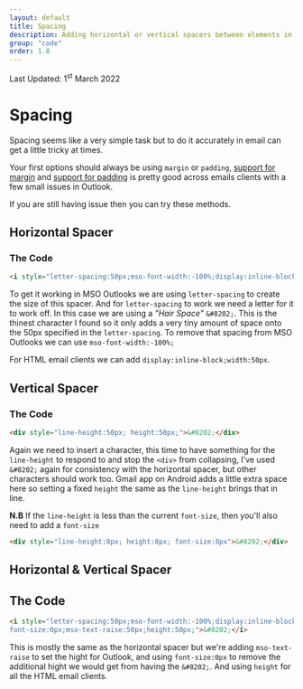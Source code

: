 ```yaml
---
layout: default
title: Spacing
description: Adding horizontal or vertical spacers between elements in email.
group: "code"
order: 1.8
--- 
```


<div class="updated">Last Updated: <time datetime="2022-03-01">1<sup>st</sup> March 2022</time></div>

# Spacing
Spacing seems like a very simple task but to do it accurately in email can get a little tricky at times.

Your first options should always be using `margin` or `padding`, [support for margin](https://www.caniemail.com/features/css-margin/) and [support for padding](https://www.caniemail.com/features/css-padding) is pretty good across emails clients with a few small issues in Outlook.

If you are still having issue then you can try these methods.

## Horizontal Spacer

### The Code
```html
<i style="letter-spacing:50px;mso-font-width:-100%;display:inline-block;width:50px">&#8202;</i>
```

To get it working in MSO Outlooks we are using `letter-spacing` to create the size of this spacer. And for `letter-spacing` to work we need a letter for it to work off.  In this case we are using a _"Hair Space"_ `&#8202;`.  This is the thinest character I found so it only adds a very tiny amount of space onto the 50px specified in the `letter-spacing`.  To remove that spacing from MSO Outlooks we can use `mso-font-width:-100%;`

For HTML email clients we can add `display:inline-block;width:50px`.


## Vertical Spacer

### The Code
```html
<div style="line-height:50px; height:50px;">&#8202;</div>
```

Again we need to insert a character, this time to have something for the `line-height` to respond to and stop the `<div>` from collapsing, I've used `&#8202;` again for consistency with the horizontal spacer, but other characters should work too.  Gmail app on Android adds a little extra space here so setting a fixed `height` the same as the `line-height` brings that in line.

**N.B** If the `line-height` is less than the current `font-size`, then you'll also need to add a `font-size` 

```html
<div style="line-height:8px; height:8px; font-size:8px">&#8202;</div>
```

## Horizontal & Vertical Spacer

## The Code
```html
<i style="letter-spacing:50px;mso-font-width:-100%;display:inline-block;width:50px;
font-size:0px;mso-text-raise:50px;height:50px;">&#8202;</i>
```

This is mostly the same as the horizontal spacer but we're adding `mso-text-raise` to set the hight for Outlook, and using `font-size:0px` to remove the additional hight we would get from having the `&#8202;`.  And using `height` for all the HTML email clients.
